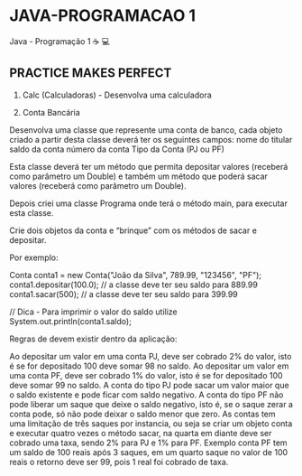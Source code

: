 # JAVA-PROGRAMACAO 1
Java - Programação 1 ☕ 💻

PRACTICE MAKES PERFECT
-------------------------------
1. Calc (Calculadoras) -
Desenvolva uma calculadora

2. Conta Bancária  

Desenvolva uma classe que represente uma conta de banco, cada objeto criado a partir desta classe deverá ter os seguintes campos:
nome do titular
saldo da conta
número da conta
Tipo da Conta (PJ ou PF)


Esta classe deverá ter um método que permita depositar valores (receberá como parâmetro um Double) e também um método que poderá sacar valores (receberá como parâmetro um Double).


Depois criei uma classe Programa onde terá o método main, para executar esta classe. 

Crie dois objetos da conta e “brinque” com os métodos de sacar e depositar.

Por exemplo: 

Conta conta1 = new Conta("João da Silva", 789.99, "123456", "PF");
conta1.depositar(100.0); // a classe deve ter seu saldo para 889.99
conta1.sacar(500); // a classe deve ter seu saldo para 399.99

// Dica - Para imprimir o valor do saldo utilize System.out.println(conta1.saldo);

Regras de devem existir dentro da aplicação: 

Ao depositar um valor em uma conta PJ, deve ser cobrado 2% do valor, isto é se for depositado 100 deve somar 98 no saldo. 
Ao depositar um valor em uma conta PF, deve ser cobrado 1% do valor, isto é se for depositado 100 deve somar 99 no saldo. 
A conta do tipo PJ pode sacar um valor maior que o saldo existente e pode ficar com saldo negativo.
A conta do tipo PF não pode liberar um saque que deixe o saldo negativo, isto é, se o saque zerar a conta pode, só não pode deixar o saldo menor que zero. 
As contas tem uma limitação de três saques por instancia, ou seja se criar um objeto conta e executar quatro vezes o método sacar, na quarta em diante deve ser cobrado uma taxa, sendo 2% para PJ e 1% para PF. Exemplo conta PF tem um saldo de 100 reais após 3 saques, em um quarto saque no valor de 100 reais o retorno deve ser 99, pois 1 real foi cobrado de taxa. 
